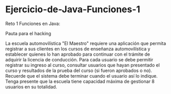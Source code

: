 # Ejercicio-de-Java-Funciones-1

Reto 1 Funciones en Java:

Pauta para el hacking


La escuela automovilística "El Maestro" requiere una aplicación que permita registrar a sus clientes en los cursos de enseñanza automovilística y establecer quienes lo han aprobado para continuar con el trámite de adquirir la licencia de conducción. Para cada usuario se debe permitir registrar su ingreso al curso, consultar usuarios que hayan presentado el curso y resultados de la prueba del curso (si fueron aprobados o no). Recuerde que el sistema debe terminar cuando el usuario así lo indique. Tenga presente que la escuela tiene capacidad máxima de gestionar 8 usuarios en su totalidad.
